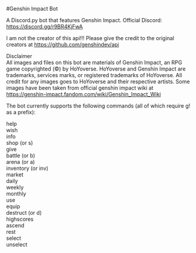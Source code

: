 #Genshin Impact Bot

A Discord.py bot that features Genshin Impact.
Official Discord: https://discord.gg/r9BR4KjFwA

I am not the creator of this api!!! 
Please give the credit to the original creators at https://github.com/genshindev/api

Disclaimer<br>
All images and files on this bot are materials of Genshin Impact, an RPG game copyrighted (©) by HoYoverse. HoYoverse and Genshin Impact are trademarks, services marks, or registered trademarks of HoYoverse. All credit for any images goes to HoYoverse and their respective artists.
Some images have been taken from official genshin impact wiki at https://genshin-impact.fandom.com/wiki/Genshin_Impact_Wiki

The bot currently supports the following commands (all of which require g! as a prefix):

help <br>
wish <br>
info<br>
shop (or s)<br>
give<br>
battle (or b)<br>
arena (or a)<br>
inventory (or inv)<br>
market<br>
daily<br>
weekly<br>
monthly<br>
use<br>
equip<br>
destruct (or d)<br>
highscores<br>
ascend<br>
rest<br>
select<br>
unselect
